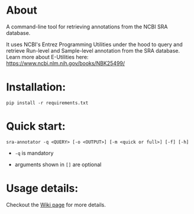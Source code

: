 # About

A command-line tool for retrieving annotations from the NCBI SRA database.

It uses NCBI's Entrez Programming Utilities under the hood to query and retrieve Run-level and Sample-level annotation from the SRA database. Learn more about E-Utilities here: <https://www.ncbi.nlm.nih.gov/books/NBK25499/>

# Installation:

    pip install -r requirements.txt

# Quick start:

    sra-annotator -q <QUERY> [-o <OUTPUT>] [-m <quick or full>] [-f] [-h]

- `-q` is mandatory

- arguments shown in `[]` are optional

# Usage details:

Checkout the [Wiki page](https://github.com/maurya-anand/sra-metadata-explorer/wiki "Wiki") for more details.

